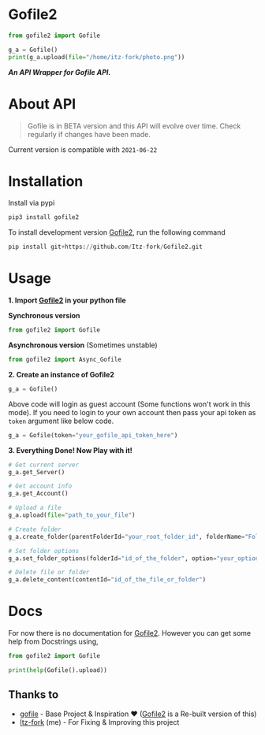 # Gofile2
```python
from gofile2 import Gofile

g_a = Gofile()
print(g_a.upload(file="/home/itz-fork/photo.png"))
```
***An API Wrapper for Gofile API.***

# About API
> Gofile is in BETA version and this API will evolve over time. Check regularly if changes have been made.
>
Current version is compatible with `2021-06-22`

# Installation
Install via pypi
```python
pip3 install gofile2
```

To install development version [Gofile2](https://github.com/Itz-fork/Gofile2), run the following command
```python
pip install git+https://github.com/Itz-fork/Gofile2.git
```

# Usage
**1. Import [Gofile2](https://github.com/Itz-fork/Gofile2) in your python file**

**Synchronous version**
```python
from gofile2 import Gofile
```
**Asynchronous version** (Sometimes unstable)
```python
from gofile2 import Async_Gofile
```

**2. Create an instance of Gofile2**
```python
g_a = Gofile()
```
Above code will login as guest account (Some functions won't work in this mode). If you need to login to your own account then pass your api token as `token` argument like below code.

```python
g_a = Gofile(token="your_gofile_api_token_here")
```

**3. Everything Done! Now Play with it!**
```python
# Get current server
g_a.get_Server()

# Get account info
g_a.get_Account()

# Upload a file
g_a.upload(file="path_to_your_file")

# Create folder
g_a.create_folder(parentFolderId="your_root_folder_id", folderName="Folder Name")

# Set folder options
g_a.set_folder_options(folderId="id_of_the_folder", option="your_option", value="your_value")

# Delete file or folder
g_a.delete_content(contentId="id_of_the_file_or_folder")
```

# Docs
For now there is no documentation for [Gofile2](https://github.com/Itz-fork/Gofile2). However you can get some help from Docstrings using,
```python
from gofile2 import Gofile

print(help(Gofile().upload))
```

## Thanks to
- [gofile](https://github.com/Codec04/gofile) - Base Project & Inspiration ❤️ ([Gofile2](https://github.com/Itz-fork/Gofile2) is a Re-built version of this)
- [Itz-fork](https://github.com/Itz-fork/) (me) - For Fixing & Improving this project